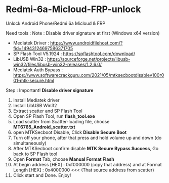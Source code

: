 # Redmi-6a-Micloud-FRP-unlock
Unlock Android Phone/Redmi 6a Micloud &amp; FRP

Need tools :
Note : Disable driver signature at first (Windows x64 version)

- Mediatek Driver       : https://www.androidfilehost.com/?fid=14943124697586371705
- SP Flash Tool V5.1924 : https://spflashtool.com/download/
- LibUSB Win32          : https://sourceforge.net/projects/libusb-win32/files/libusb-win32-releases/1.2.6.0/
- Mediatek Auth Bypass  : https://www.softwarecrackguru.com/2021/05/mtksecbootdisablev100r001-mtk-secure.html

Step :
Important! **Disable driver signature**

1. Install Mediatek driver
2. Install LibUSB Win32
3. Extract scatter and SP Flash Tool
4. Open SP Flash Tool, run **flash_tool.exe**
5. Load scatter from Scatter-loading file, choose **MT6765_Android_scatter.txt**
6. open MTKSecboot Disable, Click **Disable Secure Boot**
7. Turn off your phone, after that press and hold volume up and down (do simultaneously)
8. After MTKSecboot confirm disable **MTK Secure Bypass Success**, Go back to SP Flash tool
9. Open **Format** Tab, choose **Manual Format Flash**
10. At begin address [HEX] : 0xf000000 (copy that address) and at Format Length [HEX] : 0x4000000 <<< (That source address from scatter)
11. Click start and Done. Enjoy!
